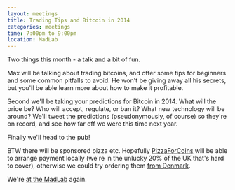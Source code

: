 ```yaml
---
layout: meetings
title: Trading Tips and Bitcoin in 2014
categories: meetings
time: 7:00pm to 9:00pm
location: MadLab
---
```


Two things this month - a talk and a bit of fun.

Max will be talking about trading bitcoins, and offer some tips for beginners and some common pitfalls to avoid. He won't be giving away all his secrets, but you'll be able learn more about how to make it profitable.

Second we'll be taking your predictions for Bitcoin in 2014. What will the price be? Who will accept, regulate, or ban it? What new technology will be around? We'll tweet the predictions (pseudonymously, of course) so they're on record, and see how far off we were this time next year.

Finally we'll head to the pub!

BTW there will be sponsored pizza etc. Hopefully
[PizzaForCoins][pizzaforcoins] will be able to arrange payment locally (we're in the unlucky 20% of the UK that's hard to cover), otherwise we could try ordering them [from Denmark][takeaway-news].

We're [at the MadLab][madlab-event] again.

[conference]: http://theconference.eu/
[madlab-event]: http://madlab.org.uk/content/bitcoin-manchester-5/
[pizzaforcoins]: http://pizzaforcoins.com/
[takeaway-news]: http://corporate.takeaway.com/About+us/News+archive